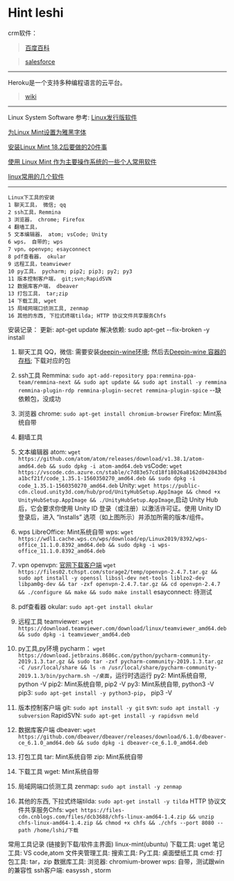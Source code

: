 # Hint leshi
crm软件：
> [百度百科](https://baike.baidu.com/item/crm%E8%BD%AF%E4%BB%B6)

> [salesforce](https://www.salesforce.com/cn/?ir=1)

---
Heroku是一个支持多种编程语言的云平台。
> [wiki](https://zh.wikipedia.org/w/index.php?title=Heroku&redirect=no)

---

Linux System Software 参考:
[Linux发行版软件](https://www.lulinux.com/archives/2787)

[为Linux Mint设置为雅黑字体](https://blog.csdn.net/wangrui1573/article/details/81973919)

[安装Linux Mint 18.2后要做的20件事](https://www.cnblogs.com/xcb0730/p/9286708.html)

[使用 Linux Mint 作为主要操作系统的一些个人常用软件](https://www.cnblogs.com/xiaoshen666/p/10916857.html)

[linux常用的几个软件](https://www.cnblogs.com/dcb3688/p/4607976.html)


---
```
Linux下工具的安装
1 聊天工具， 微信; qq
2 ssh工具，Remmina
3 浏览器， chrome; Firefox
4 翻墙工具，
5 文本编辑器， atom; vsCode; Unity
6 wps， 自带的; wps
7 vpn，openvpn; esayconnect
8 pdf查看器， okular
9 远程工具，teamviewer
10 py工具， pycharm; pip2; pip3; py2; py3
11 版本控制客户端， git;svn;RapidSVN
12 数据库客户端， dbeaver
13 打包工具， tar;zip
14 下载工具, wget
15 局域网端口侦测工具, zenmap
16 其他的东西, 下拉式终端tilda; HTTP 协议文件共享服务Chfs
```

安装记录：
更新: apt-get update
解决依赖: sudo apt-get --fix-broken -y install
1. 聊天工具
QQ，微信: 需要安装[deepin-wine环境](https://github.com/wszqkzqk/deepin-wine-ubuntu);
然后去[Deepin-wine 容器的存档](https://gitee.com/wszqkzqk/deepin-wine-containers-for-ubuntu/);
下载对应的包

2. ssh工具
Remmina: `sudo apt-add-repository ppa:remmina-ppa-team/remmina-next && sudo apt update && sudo apt install -y remmina remmina-plugin-rdp remmina-plugin-secret remmina-plugin-spice`  --缺依赖包，没成功

3. 浏览器
chrome: `sudo apt-get install chromium-browser`
Firefox: Mint系统自带

4. 翻墙工具


5. 文本编辑器
atom: `wget https://github.com/atom/atom/releases/download/v1.38.1/atom-amd64.deb && sudo dpkg -i atom-amd64.deb`
vsCode: `wget https://vscode.cdn.azure.cn/stable/c7d83e57cd18f18026a8162d042843bda1bcf21f/code_1.35.1-1560350270_amd64.deb && sudo dpkg -i code_1.35.1-1560350270_amd64.deb`
Unity: `wget https://public-cdn.cloud.unity3d.com/hub/prod/UnityHubSetup.AppImage && chmod +x UnityHubSetup.AppImage && ./UnityHubSetup.AppImage`,启动 Unity Hub 后，它会要求你使用 Unity ID 登录（或注册）以激活许可证。使用 Unity ID 登录后，进入 “Installs” 选项（如上图所示）并添加所需的版本/组件。

6. wps
LibreOffice: Mint系统自带
wps: `wget https://wdl1.cache.wps.cn/wps/download/ep/Linux2019/8392/wps-office_11.1.0.8392_amd64.deb && sudo dpkg -i wps-office_11.1.0.8392_amd64.deb`

7. vpn
openvpn: [官网下载客户端](https://www.techspot.com/downloads/5182-openvpn.html) `wget https://files02.tchspt.com/storage2/temp/openvpn-2.4.7.tar.gz && sudo apt install -y openssl libssl-dev net-tools liblzo2-dev libpam0g-dev && tar -zxf openvpn-2.4.7.tar.gz && cd openvpn-2.4.7 && ./configure && make && sudo make install`
esayconnect: 待测试

8. pdf查看器
okular: `sudo apt-get install okular`

9. 远程工具
teamviewer: `wget https://download.teamviewer.com/download/linux/teamviewer_amd64.deb && sudo dpkg -i teamviewer_amd64.deb`

10. py工具,py环境
pycharm： `wget https://download.jetbrains.8686c.com/python/pycharm-community-2019.1.3.tar.gz && sudo tar -zxf pycharm-community-2019.1.3.tar.gz -C /usr/local/share && ls -n /usr/local/share/pycharm-community-2019.1.3/bin/pycharm.sh ~/桌面`，运行时选运行
py2: Mint系统自带, python -V
pip2: Mint系统自带, pip2 -V
py3: Mint系统自带, python3 -V
pip3: `sudo apt-get install -y python3-pip`， pip3 -V

11. 版本控制客户端
git: `sudo apt install -y git`
svn: `sudo apt install -y subversion`
RapidSVN: `sudo apt-get install -y rapidsvn meld`

12. 数据库客户端
dbeaver: `wget https://github.com/dbeaver/dbeaver/releases/download/6.1.0/dbeaver-ce_6.1.0_amd64.deb && sudo dpkg -i dbeaver-ce_6.1.0_amd64.deb`

13. 打包工具
tar: Mint系统自带
zip: Mint系统自带

14. 下载工具
wget: Mint系统自带

15. 局域网端口侦测工具
zenmap: `sudo apt install -y zenmap`

16. 其他的东西,
下拉式终端tilda: `sudo apt-get install -y tilda`
HTTP 协议文件共享服务Chfs: `wget https://files-cdn.cnblogs.com/files/dcb3688/chfs-linux-amd64-1.4.zip && unzip chfs-linux-amd64-1.4.zip && chmod +x chfs && ./chfs --port 8080 --path /home/lshi/下载`


常用工具记录
(链接到下载/软件主界面)
linux-mint(ubuntu)
下载工具: uget
笔记工具: VS code,atom
文件夹管理工具:
搜索工具:
Py工具:
桌面壁纸工具
cmd:
打包工具: tar，zip
数据库工具:
浏览器: chromium-brower
wps: 自带，测试跟win的兼容性
ssh客户端: easyssh
, storm

